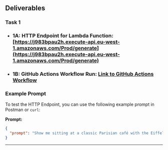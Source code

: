 ## Deliverables

### Task 1
- ### 1A: **HTTP Endpoint for Lambda Function:** [https://j983bpau2h.execute-api.eu-west-1.amazonaws.com/Prod/generate](https://j983bpau2h.execute-api.eu-west-1.amazonaws.com/Prod/generate)
- ### 1B: **GitHub Actions Workflow Run:** [Link to GitHub Actions Workflow](https://github.com/yousef1508/Devopsexam2024Yoas001/actions/runs/11965900101/job/33360682266)


### Example Prompt
To test the HTTP Endpoint, you can use the following example prompt in Postman or `curl`:

**Prompt:**
```json
{
  "prompt": "Show me sitting at a classic Parisian café with the Eiffel Tower in the background."
}
```

---